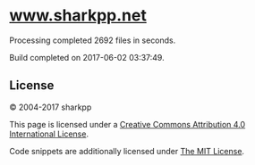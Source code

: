 # www.sharkpp.net

Processing completed 2692 files in  seconds.

Build completed on 2017-06-02 03:37:49.

## License

&copy; 2004-2017 sharkpp

This page is licensed under a [Creative Commons Attribution 4.0 International License](http://creativecommons.org/licenses/by/4.0/).

Code snippets are additionally licensed under [The MIT License](http://opensource.org/licenses/MIT).
